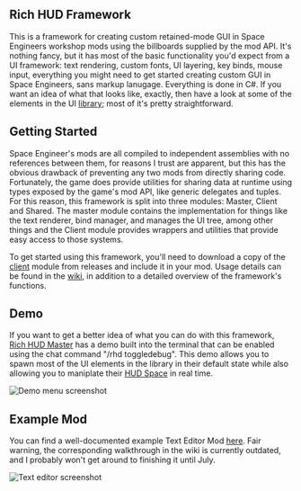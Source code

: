 ## Rich HUD Framework
This is a framework for creating custom retained-mode GUI in Space Engineers workshop mods using the billboards supplied by the mod API. It's nothing fancy, but it has most of the basic functionality you'd expect from a UI framework: text rendering, custom fonts, UI layering, key binds, mouse input, everything you might need to get started creating custom GUI in Space Engineers, sans markup lanugage. Everything is done in C#. If you want an idea of what that looks like, exactly, then have a look at some of the elements in the UI [library](https://github.com/ZachHembree/RichHudFramework.Client/blob/master/Shared/UI/HUD/HudElements/ClickableHudElements/Buttons/BorderedButton.cs); most of it's pretty straightforward.

## Getting Started 
Space Engineer's mods are all compiled to independent assemblies with no references between them, for reasons I trust are apparent, but this has the obvious drawback of preventing any two mods from directly sharing code. Fortunately, the game does provide utilities for sharing data at runtime using types exposed by the game's mod API, like generic delegates and tuples. For this reason, this framework is split into three modules: Master, Client and Shared. The master module contains the implementation for things like the text renderer, bind manager, and manages the UI tree, among other things and the Client module provides wrappers and utilities that provide easy access to those systems.

To get started using this framework, you'll need to download a copy of the [client](https://github.com/ZachHembree/RichHudFramework.Client/releases) module from releases and include it in your mod. Usage details can be found in the [wiki](https://github.com/ZachHembree/RichHudFramework.Client/wiki), in addition to a detailed overview of the framework's functions.

## Demo
If you want to get a better idea of what you can do with this framework, [Rich HUD Master](https://steamcommunity.com/workshop/filedetails/?id=1965654081) has a demo built into the terminal that can be enabled using the chat command "/rhd toggledebug". This demo allows you to spawn most of the UI elements in the library in their default state while also allowing you to maniplate their [HUD Space](https://github.com/ZachHembree/RichHudFramework.Client/wiki/HUD-Spaces) in real time. 

![Demo menu screenshot](https://steamuserimages-a.akamaihd.net/ugc/1722038154210428899/17BC5D4D245402D3E642B36672DC840D1B7207D3/)

## Example Mod
You can find a well-documented example Text Editor Mod [here](https://github.com/ZachHembree/TextEditorExample). Fair warning, the corresponding walkthrough in the wiki is currently outdated, and I probably won't get around to finishing it until July.

![Text editor screenshot](https://user-images.githubusercontent.com/6527038/117976888-3ffe4d80-b2fe-11eb-82f2-17c690fec3c5.png)
